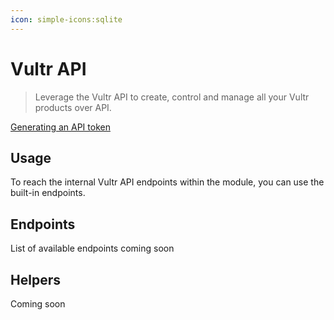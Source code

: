 ```yaml
---
icon: simple-icons:sqlite
---
```


# Vultr API

> Leverage the Vultr API to create, control and manage all your Vultr products over API.

<!-- :read-more{to=""} -->

[Generating an API token](https://docs.vultr.com/best-practices-for-designing-a-modern-rest-api)

## Usage

To reach the internal Vultr API endpoints within the module, you can use the built-in endpoints. 

## Endpoints

List of available endpoints coming soon

## Helpers

Coming soon